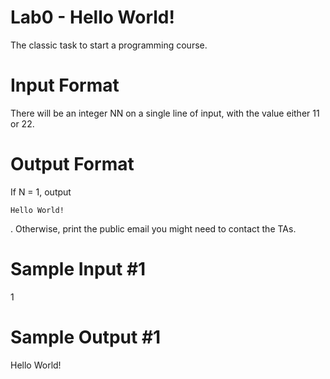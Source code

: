 # Lab0 - Hello World!
The classic task to start a programming course.  
# Input Format
There will be an integer NN on a single line of input, with the value either 11 or 22.
# Output Format
If N = 1, output 
```
Hello World!
```
. Otherwise, print the public email you might need to contact the TAs.
# Sample Input #1
1
# Sample Output #1
Hello World!
